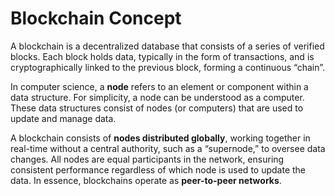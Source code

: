 # Blockchain Concept

A blockchain is a decentralized database that consists of a series of verified blocks. Each block holds data, typically in the form of transactions, and is cryptographically linked to the previous block, forming a continuous “chain”.

In computer science, a **node** refers to an element or component within a data structure. For simplicity, a node can be understood as a computer. These data structures consist of nodes (or computers) that are used to update and manage data.

A blockchain consists of **nodes distributed globally**, working together in real-time without a central authority, such as a “supernode,” to oversee data changes. All nodes are equal participants in the network, ensuring consistent performance regardless of which node is used to update the data. In essence, blockchains operate as **peer-to-peer networks**.
